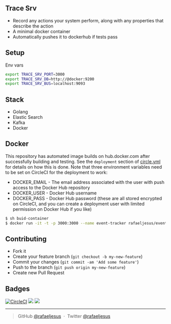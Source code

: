 ## Trace Srv

* Record any actions your system perform, along with any properties that describe the action
* A minimal docker container
* Automatically pushes it to dockerhub if tests pass

## Setup
Env vars
```bash
export TRACE_SRV_PORT=3000
export TRACE_SRV_DB=http://@docker:9200
export TRACE_SRV_BUS=localhost:9093
```

## Stack
- Golang
- Elastic Search
- Kafka
- Docker

## Docker
This repository has automated image builds on hub.docker.com after successfully building and testing. See the `deployment` section of [circle.yml](circle.yml) for details on how this is done. Note that three environment variables need to be set on CircleCI for the deployment to work:

  * DOCKER_EMAIL - The email address associated with the user with push access to the Docker Hub repository
  * DOCKER_USER - Docker Hub username
  * DOCKER_PASS - Docker Hub password (these are all stored encrypted on CircleCI, and you can create a deployment user with limited permission on Docker Hub if you like)

```bash
$ sh buid-container
$ docker run -it -t -p 3000:3000 --name event-tracker rafaeljesus/event-tracker
```

## Contributing
- Fork it
- Create your feature branch (`git checkout -b my-new-feature`)
- Commit your changes (`git commit -am 'Add some feature'`)
- Push to the branch (`git push origin my-new-feature`)
- Create new Pull Request

## Badges

[![CircleCI](https://circleci.com/gh/rafaeljesus/event-tracker.svg?style=svg)](https://circleci.com/gh/rafaeljesus/event-tracker)
[![](https://images.microbadger.com/badges/image/rafaeljesus/event-tracker.svg)](https://microbadger.com/images/rafaeljesus/event-tracker "Get your own image badge on microbadger.com")
[![](https://images.microbadger.com/badges/version/rafaeljesus/event-tracker.svg)](https://microbadger.com/images/rafaeljesus/event-tracker "Get your own version badge on microbadger.com")

---

> GitHub [@rafaeljesus](https://github.com/rafaeljesus) &nbsp;&middot;&nbsp;
> Twitter [@rafaeljesus](https://twitter.com/_jesus_rafael)
